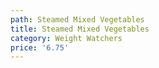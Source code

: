```yaml
---
path: Steamed Mixed Vegetables
title: Steamed Mixed Vegetables
category: Weight Watchers
price: '6.75'
---
```



